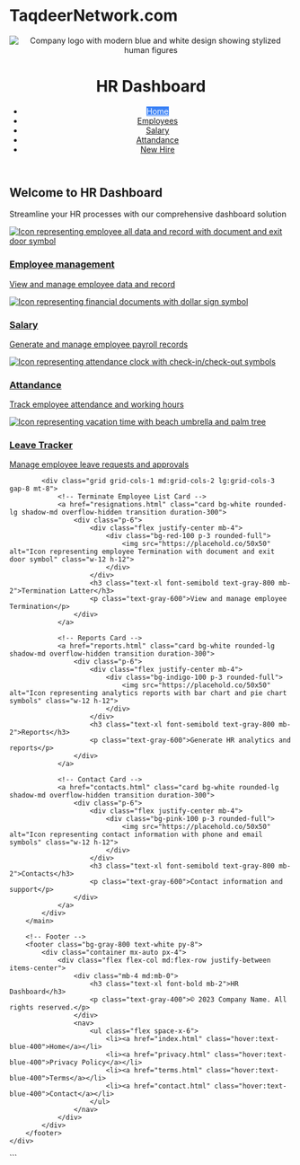 # TaqdeerNetwork.com
<html lang="en">
<head>
    <meta charset="UTF-8">
    <meta name="viewport" content="width=de![logo](https://github.com/user-attachments/assets/69ba753b-87cd-4f6a-a839-241f363da54e)
vice-width, initial-scale=1.0">
    <title>HR Dashboard - Home</title>
    <script src="https://cdn.tailwindcss.com"></script>
    <style>
        .active {
            background-color: #3b82f6;
            color: white;
        }
        .card:hover {
            transform: translateY(-5px);
            box-shadow: 0 10px 20px rgba(0,0,0,0.1);
        }
    </style>
</head>
<body class="bg-gray-50">
    <div class="flex flex-col min-h-screen">
        <!-- Header -->
        <header class="bg-blue-600 text-white shadow-lg">
            <div class="container mx-auto px-4 py-4 flex justify-between items-center">
                <div class="flex items-center space-x-2">
                    <img src="logo.jpg"="https://place.c/50x50" alt="Company logo with modern blue and white design showing stylized human figures" class="rounded-full">
                    <h1 class="text-2xl font-bold">HR Dashboard</h1>
                </div>
                <nav>
                    <ul class="flex space-x-6">
                        <li><a href="home.html" class="px-3 py-2 rounded active">Home</a></li>
                        <li><a href="employee.html" class="px-3 py-2 rounded hover:bg-blue-500">Employees</a></li>
                        <li><a href="salary.html" class="px-3 py-2 rounded hover:bg-blue-500">Salary</a></li>
                        <li><a href="attandance.html" class="px-3 py-2 rounded hover:bg-blue-500">Attandance</a></li>
                        <li><a href="New hire.html" class="px-3 py-2 rounded hover:bg-blue-500">New Hire</a></li>
                    </ul>
                </nav>
            </div>
        </header>
        <!-- Main Content -->
        <main class="flex-grow container mx-auto px-4 py-8">
            <div class="text-center mb-12">
                <h2 class="text-3xl font-bold text-gray-800 mb-4">Welcome to HR Dashboard</h2>
                <p class="text-xl text-gray-600 max-w-3xl mx-auto">Streamline your HR processes with our comprehensive dashboard solution</p>
            </div>
            <div class="grid grid-cols-1 md:grid-cols-2 lg:grid-cols-4 gap-8">
                <!-- Employee management Card -->
               <a href="employee management.html" class="card bg-white rounded-lg shadow-md overflow-hidden transition duration-300">
                    <div class="p-6">
                        <div class="flex justify-center mb-4">
                            <div class="bg-red-100 p-3 rounded-full">
                                <img src="https://placehold.co/50x50" alt="Icon representing employee all data and record  with document and exit door symbol" class="w-50 h-50">
                            </div>
                        </div>
                        <h3 class="text-xl font-semibold text-gray-1500 mb-2">Employee management</h3>
                        <p class="text-gray-3000">View and manage employee data and record</p>
                    </div>
                   </a>
                <!-- Salary Card -->
                <a href="salary.html" class="card bg-white rounded-lg shadow-md overflow-hidden transition duration-300">
                    <div class="p-6">
                        <div class="flex justify-center mb-4">
                            <div class="bg-green-100 p-3 rounded-full">
                                <img src="https://placehold.co/50x50" alt="Icon representing financial documents with dollar sign symbol" class="w-12 h-12">
                            </div>
                        </div>
                        <h3 class="text-xl font-semibold text-gray-800 mb-2">Salary</h3>
                        <p class="text-gray-600">Generate and manage employee payroll records</p>
                    </div>
                </a>
                <!-- Attendance Card -->
                <a href="Attandance.html" class="card bg-white rounded-lg shadow-md overflow-hidden transition duration-300">
                    <div class="p-6">
                        <div class="flex justify-center mb-4">
                            <div class="bg-yellow-100 p-3 rounded-full">
                                <img src="https://placehold.co/50x50" alt="Icon representing attendance clock with check-in/check-out symbols" class="w-12 h-12">
                            </div>
                        </div>
                        <h3 class="text-xl font-semibold text-gray-800 mb-2">Attandance</h3>
                        <p class="text-gray-600">Track employee attendance and working hours</p>
                    </div>
                </a>
                <!-- Leave Card -->
                <a href="leave.html" class="card bg-white rounded-lg shadow-md overflow-hidden transition duration-300">
                    <div class="p-6">
                        <div class="flex justify-center mb-4">
                            <div class="bg-purple-100 p-3 rounded-full">
                                <img src="https://placehold.co/50x50" alt="Icon representing vacation time with beach umbrella and palm tree" class="w-12 h-12">
                            </div>
                        </div>
                        <h3 class="text-xl font-semibold text-gray-800 mb-2">Leave Tracker</h3>
                        <p class="text-gray-600">Manage employee leave requests and approvals</p>
                    </div>
                </a>
            </div>
            
            <div class="grid grid-cols-1 md:grid-cols-2 lg:grid-cols-3 gap-8 mt-8">
                <!-- Terminate Employee List Card -->
                <a href="resignations.html" class="card bg-white rounded-lg shadow-md overflow-hidden transition duration-300">
                    <div class="p-6">
                        <div class="flex justify-center mb-4">
                            <div class="bg-red-100 p-3 rounded-full">
                                <img src="https://placehold.co/50x50" alt="Icon representing employee Termination with document and exit door symbol" class="w-12 h-12">
                            </div>
                        </div>
                        <h3 class="text-xl font-semibold text-gray-800 mb-2">Termination Latter</h3>
                        <p class="text-gray-600">View and manage employee Termination</p>
                    </div>
                </a>

                <!-- Reports Card -->
                <a href="reports.html" class="card bg-white rounded-lg shadow-md overflow-hidden transition duration-300">
                    <div class="p-6">
                        <div class="flex justify-center mb-4">
                            <div class="bg-indigo-100 p-3 rounded-full">
                                <img src="https://placehold.co/50x50" alt="Icon representing analytics reports with bar chart and pie chart symbols" class="w-12 h-12">
                            </div>
                        </div>
                        <h3 class="text-xl font-semibold text-gray-800 mb-2">Reports</h3>
                        <p class="text-gray-600">Generate HR analytics and reports</p>
                    </div>
                </a>

                <!-- Contact Card -->
                <a href="contacts.html" class="card bg-white rounded-lg shadow-md overflow-hidden transition duration-300">
                    <div class="p-6">
                        <div class="flex justify-center mb-4">
                            <div class="bg-pink-100 p-3 rounded-full">
                                <img src="https://placehold.co/50x50" alt="Icon representing contact information with phone and email symbols" class="w-12 h-12">
                            </div>
                        </div>
                        <h3 class="text-xl font-semibold text-gray-800 mb-2">Contacts</h3>
                        <p class="text-gray-600">Contact information and support</p>
                    </div>
                </a>
            </div>
        </main>

        <!-- Footer -->
        <footer class="bg-gray-800 text-white py-8">
            <div class="container mx-auto px-4">
                <div class="flex flex-col md:flex-row justify-between items-center">
                    <div class="mb-4 md:mb-0">
                        <h3 class="text-xl font-bold mb-2">HR Dashboard</h3>
                        <p class="text-gray-400">© 2023 Company Name. All rights reserved.</p>
                    </div>
                    <nav>
                        <ul class="flex space-x-6">
                            <li><a href="index.html" class="hover:text-blue-400">Home</a></li>
                            <li><a href="privacy.html" class="hover:text-blue-400">Privacy Policy</a></li>
                            <li><a href="terms.html" class="hover:text-blue-400">Terms</a></li>
                            <li><a href="contact.html" class="hover:text-blue-400">Contact</a></li>
                        </ul>
                    </nav>
                </div>
            </div>
        </footer>
    </div>
</body>
</html>
```
